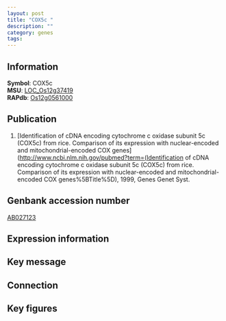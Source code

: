 ```yaml
---
layout: post
title: "COX5c "
description: ""
category: genes
tags: 
---
```


## Information
__Symbol__: COX5c   
__MSU__: [LOC_Os12g37419](http://rice.plantbiology.msu.edu/cgi-bin/ORF_infopage.cgi?orf=LOC_Os12g37419)  
__RAPdb__: [Os12g0561000](http://rapdb.dna.affrc.go.jp/viewer/gbrowse_details/irgsp1?name=Os12g0561000)  

## Publication
1. [Identification of cDNA encoding cytochrome c oxidase subunit 5c (COX5c) from rice. Comparison of its expression with nuclear-encoded and mitochondrial-encoded COX genes](http://www.ncbi.nlm.nih.gov/pubmed?term=(Identification of cDNA encoding cytochrome c oxidase subunit 5c (COX5c) from rice. Comparison of its expression with nuclear-encoded and mitochondrial-encoded COX genes%5BTitle%5D), 1999, Genes Genet Syst.

## Genbank accession number
[AB027123](http://www.ncbi.nlm.nih.gov/nuccore/AB027123)

## Expression information

## Key message

## Connection

## Key figures


